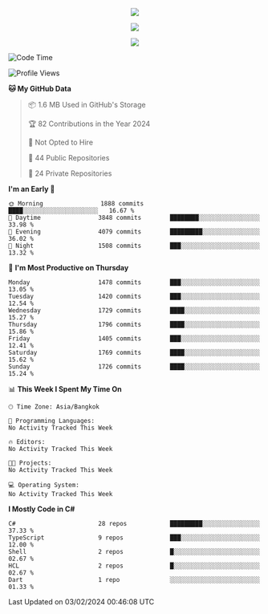 <p align="center">
  <a href="say-hi.gif"> 
    <img align="center" src="say-hi.gif"/>
  </a>
</p>
<p align="center">
  <a href="https://github.com/htthinh1999">
    <img align="center" src="https://github-readme-stats-kappa-pink.vercel.app/api?username=htthinh1999&show_icons=true&count_private=true&theme=dracula"/>
  </a>
</p>
<p align="center">
  <a href="https://github.com/htthinh1999">
    <img src="https://github-readme-stats-kappa-pink.vercel.app/api/top-langs/?username=htthinh1999&layout=compact&langs_count=6&count_private=true&hide=tsql,hlsl,glsl,shaderlab&theme=dracula"/>
  </a>
</p>

<!--START_SECTION:waka-->
![Code Time](http://img.shields.io/badge/Code%20Time-0%20secs-blue)

![Profile Views](http://img.shields.io/badge/Profile%20Views-0-blue)

**🐱 My GitHub Data** 

> 📦 1.6 MB Used in GitHub's Storage 
 > 
> 🏆 82 Contributions in the Year 2024
 > 
> 🚫 Not Opted to Hire
 > 
> 📜 44 Public Repositories 
 > 
> 🔑 24 Private Repositories 
 > 
**I'm an Early 🐤** 

```text
🌞 Morning                1888 commits        ████░░░░░░░░░░░░░░░░░░░░░   16.67 % 
🌆 Daytime                3848 commits        ████████░░░░░░░░░░░░░░░░░   33.98 % 
🌃 Evening                4079 commits        █████████░░░░░░░░░░░░░░░░   36.02 % 
🌙 Night                  1508 commits        ███░░░░░░░░░░░░░░░░░░░░░░   13.32 % 
```
📅 **I'm Most Productive on Thursday** 

```text
Monday                   1478 commits        ███░░░░░░░░░░░░░░░░░░░░░░   13.05 % 
Tuesday                  1420 commits        ███░░░░░░░░░░░░░░░░░░░░░░   12.54 % 
Wednesday                1729 commits        ████░░░░░░░░░░░░░░░░░░░░░   15.27 % 
Thursday                 1796 commits        ████░░░░░░░░░░░░░░░░░░░░░   15.86 % 
Friday                   1405 commits        ███░░░░░░░░░░░░░░░░░░░░░░   12.41 % 
Saturday                 1769 commits        ████░░░░░░░░░░░░░░░░░░░░░   15.62 % 
Sunday                   1726 commits        ████░░░░░░░░░░░░░░░░░░░░░   15.24 % 
```


📊 **This Week I Spent My Time On** 

```text
🕑︎ Time Zone: Asia/Bangkok

💬 Programming Languages: 
No Activity Tracked This Week

🔥 Editors: 
No Activity Tracked This Week

🐱‍💻 Projects: 
No Activity Tracked This Week

💻 Operating System: 
No Activity Tracked This Week
```

**I Mostly Code in C#** 

```text
C#                       28 repos            █████████░░░░░░░░░░░░░░░░   37.33 % 
TypeScript               9 repos             ███░░░░░░░░░░░░░░░░░░░░░░   12.00 % 
Shell                    2 repos             █░░░░░░░░░░░░░░░░░░░░░░░░   02.67 % 
HCL                      2 repos             █░░░░░░░░░░░░░░░░░░░░░░░░   02.67 % 
Dart                     1 repo              ░░░░░░░░░░░░░░░░░░░░░░░░░   01.33 % 
```




 Last Updated on 03/02/2024 00:46:08 UTC
<!--END_SECTION:waka-->
